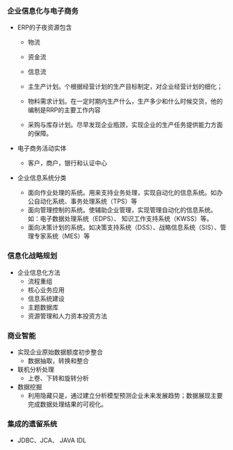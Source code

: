 ### 企业信息化与电子商务
* ERP的子夜资源包含
  * 物流
  * 资金流
  * 信息流
   
  * 主生产计划。个根据经营计划的生产目标制定，对企业经营计划的细化；
  * 物料需求计划。在一定时期内生产什么，生产多少和什么时候交货，他的编制是RRP的主要工作内容
  * 采购与库存计划。尽早发现企业瓶颈，实现企业的生产任务提供能力方面的保障。
  
* 电子商务活动实体
  * 客户，商户，银行和认证中心
  
* 企业信息系统分类
  * 面向作业处理的系统。用来支持业务处理，实现自动化的信息系统。如办公自动化系统、事务处理系统（TPS）等
  * 面向管理控制的系统。使辅助企业管理，实现管理自动化的信息系统。如：电子数据处理系统（EDPS）、
知识工作支持系统（KWSS）等。
  * 面向决策计划的系统。如决策支持系统（DSS）、战略信息系统（SIS）、管理专家系统（MES）等

### 信息化战略规划
* 企业信息化方法
  * 流程重组
  * 核心业务应用
  * 信息系统建设
  * 主题数据库
  * 资源管理和人力资本投资方法
  
### 商业智能
* 实现企业原始数据额度初步整合
  * 数据抽取，转换和整合
* 联机分析处理
  * 上卷、下转和旋转分析
* 数据挖掘
  * 利用隐藏只是，通过建立分析模型预测企业未来发展趋势；数据展现主要完成数据处理结果的可视化。
  
### 集成的遗留系统
* JDBC、JCA、 JAVA IDL